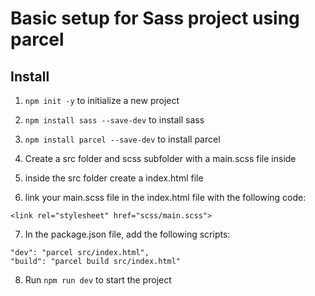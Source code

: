 # Basic setup for Sass project using parcel

## Install

1. `npm init -y` to initialize a new project

2. `npm install sass --save-dev` to install sass

3. `npm install parcel --save-dev` to install parcel

4. Create a src folder and scss subfolder with a main.scss file inside

5. inside the src folder create a index.html file

6. link your main.scss file in the index.html file with the following code:

`<link rel="stylesheet" href="scss/main.scss">`

7. In the package.json file, add the following scripts:

```
"dev": "parcel src/index.html", 
"build": "parcel build src/index.html"
```

8. Run `npm run dev` to start the project